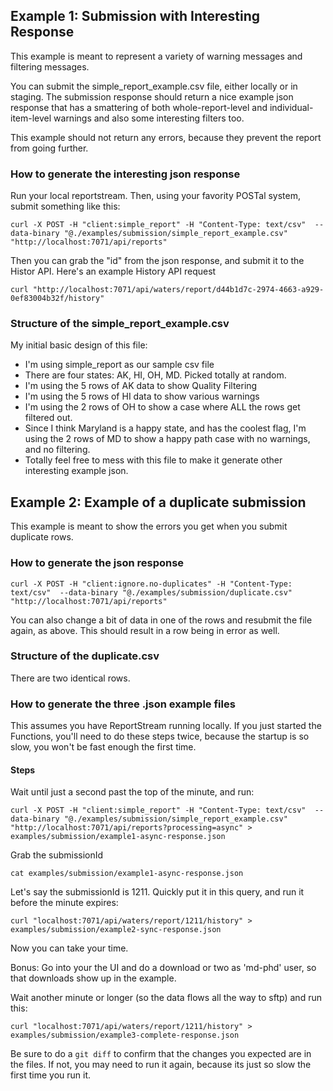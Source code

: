 ## Example 1:  Submission with Interesting Response

This example is meant to represent a variety of warning messages and filtering messages.

You can submit the simple_report_example.csv file, either locally or in staging.  The submission response should return a nice example json response that has a smattering of both whole-report-level and individual-item-level warnings and also some interesting filters too.

This example should not return any errors, because they prevent the report from going further.

### How to generate the interesting json response

Run your local reportstream.
Then, using your favority POSTal system, submit something like this:

```
curl -X POST -H "client:simple_report" -H "Content-Type: text/csv"  --data-binary "@./examples/submission/simple_report_example.csv" "http://localhost:7071/api/reports"
```

Then you can grab the "id" from the json response, and submit it to the Histor API.  Here's an example History API request

```
curl "http://localhost:7071/api/waters/report/d44b1d7c-2974-4663-a929-0ef83004b32f/history"
```

### Structure of the simple_report_example.csv 

My initial basic design of this file:

- I'm using simple_report as our sample csv file
- There are four states: AK, HI, OH, MD.  Picked totally at random.
- I'm using the 5 rows of AK data to show Quality Filtering
- I'm using the 5 rows of HI data to show various warnings
- I'm using the 2 rows of OH to show a case where ALL the rows get filtered out.
- Since I think Maryland is a happy state, and has the coolest flag, I'm using the 2 rows of MD to show a happy path case with no warnings, and no filtering.
- Totally feel free to mess with this file to make it generate other interesting example json.  

## Example 2:  Example of a duplicate submission

This example is meant to show the errors you get when you submit duplicate rows.

### How to generate the json response

```
curl -X POST -H "client:ignore.no-duplicates" -H "Content-Type: text/csv"  --data-binary "@./examples/submission/duplicate.csv" "http://localhost:7071/api/reports"
```

You can also change a bit of data in one of the rows and resubmit the file again, as above.  This should result in a row being in error as well.


### Structure of the duplicate.csv 

There are two identical rows.


### How to generate the three .json example files

This assumes you have ReportStream running locally.  If you just started the Functions, you'll need to do these steps twice, because the startup is so slow, you won't be fast enough the first time.

#### Steps

Wait until just a second past the top of the minute, and run:

```
curl -X POST -H "client:simple_report" -H "Content-Type: text/csv"  --data-binary "@./examples/submission/simple_report_example.csv" "http://localhost:7071/api/reports?processing=async" > examples/submission/example1-async-response.json
```

Grab the submissionId

```
cat examples/submission/example1-async-response.json
```

Let's say the submissionId is 1211.  Quickly put it in this query, and run it before the minute expires:

```
curl "localhost:7071/api/waters/report/1211/history" > examples/submission/example2-sync-response.json
```

Now you can take your time.

Bonus:  Go into your the UI and do a download or two as 'md-phd' user, so that downloads show up in the example.

Wait another minute or longer (so the data flows all the way to sftp) and run this:

```
curl "localhost:7071/api/waters/report/1211/history" > examples/submission/example3-complete-response.json
```

Be sure to do a `git diff` to confirm that the changes you expected are in the files.    If not, you may need to run it again, because its just so slow the first time you run it.





